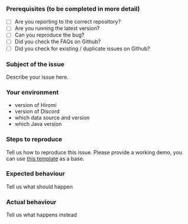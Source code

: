 ### Prerequisites **(to be completed in more detail)**

* [ ] Are you reporting to the correct repository?
* [ ] Are you running the latest version?
* [ ] Can you reproduce the bug?
* [ ] Did you check the FAQs on Github?
* [ ] Did you check for existing / duplicate issues on Github?

### Subject of the issue
Describe your issue here.

### Your environment
* version of Hiromi
* version of Discord
* which data source and version
* which Java version

### Steps to reproduce
Tell us how to reproduce this issue. Please provide a working demo, you can use [this template](https://plnkr.co/edit/XorWgI?p=preview) as a base.

### Expected behaviour
Tell us what should happen

### Actual behaviour
Tell us what happens instead

